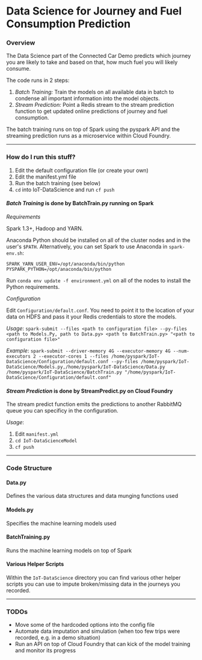 # Data Science for Journey and Fuel Consumption Prediction

### Overview

The Data Science part of the Connected Car Demo predicts which journey you are likely to take and based on that, how much fuel you will likely consume.

The code runs in 2 steps:

1. *Batch Training:* Train the models on all available data in batch to condense all important information into the model objects.
2. *Stream Prediction:* Point a Redis stream to the stream prediction function to get updated online predictions of journey and fuel consumption.

The batch training runs on top of Spark using the pyspark API and the streaming prediction runs as a microservice within Cloud Foundry.

---

### How do I run this stuff?

1. Edit the default configuration file (or create your own)
2. Edit the manifest.yml file
3. Run the batch training (see below)
4. `cd` into IoT-DataScience and run `cf push`

#### *Batch Training* is done by BatchTrain.py running on  Spark

*Requirements*

Spark 1.3+, Hadoop and YARN.

Anaconda Python should be installed on all of the cluster nodes and in the user's
`$PATH`. Alternatively, you can set Spark to use Anaconda in `spark-env.sh`:

```
SPARK_YARN_USER_ENV=/opt/anaconda/bin/python
PYSPARK_PYTHON=/opt/anaconda/bin/python
```

Run `conda env update -f environment.yml` on all of the nodes to install the Python requirements.

*Configuration*

Edit `Configuration/default.conf`. You need to point it to the location of your data on HDFS and pass it your Redis credentials to store the models.


*Usage*:
`spark-submit --files <path to configuration file> --py-files <path to Models.Py, path to Data.py> <path to BatchTrain.py> "<path to configuration file>"`

*Example*:
`spark-submit --driver-memory 4G --executor-memory 4G --num-executors 2 --executor-cores 1 --files /home/pyspark/IoT-DataScience/Configuration/default.conf --py-files /home/pyspark/IoT-DataScience/Models.py,/home/pyspark/IoT-DataScience/Data.py /home/pyspark/IoT-DataScience/BatchTrain.py "/home/pyspark/IoT-DataScience/Configuration/default.conf"`


#### *Stream Prediction* is done by StreamPredict.py on Cloud Foundry

The stream predict function emits the predictions to another RabbitMQ queue you can specificy in the configuration.

*Usage*:
1. Edit `manifest.yml`
2. `cd IoT-DataScienceModel`
3. `cf push`

---

### Code Structure

#### Data.py

Defines the various data structures and data munging functions used

#### Models.py

Specifies the machine learning models used


#### BatchTraining.py

Runs the machine learning models on top of Spark

#### Various Helper Scripts

Within the `IoT-DataScience` directory you can find various other helper
scripts you can use to impute broken/missing data in the journeys you
recorded.

---

### TODOs
- Move some of the hardcoded options into the config file
- Automate data imputation and simulation (when too few trips were
  recorded, e.g. in a demo situation)
- Run an API on top of Cloud Foundry that can kick of the model
  training and monitor its progress


